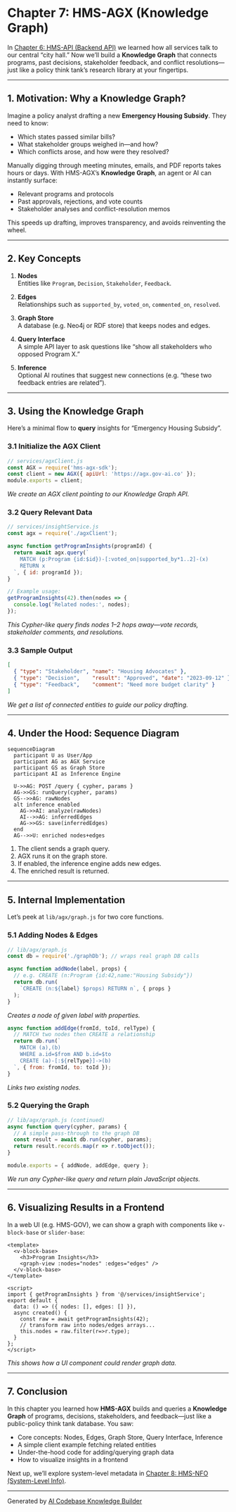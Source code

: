 # Chapter 7: HMS-AGX (Knowledge Graph)

In [Chapter 6: HMS-API (Backend API)](06_hms_api__backend_api__.md) we learned how all services talk to our central “city hall.” Now we’ll build a **Knowledge Graph** that connects programs, past decisions, stakeholder feedback, and conflict resolutions—just like a policy think tank’s research library at your fingertips.

---

## 1. Motivation: Why a Knowledge Graph?

Imagine a policy analyst drafting a new **Emergency Housing Subsidy**. They need to know:

  - Which states passed similar bills?  
  - What stakeholder groups weighed in—and how?  
  - Which conflicts arose, and how were they resolved?  

Manually digging through meeting minutes, emails, and PDF reports takes hours or days. With HMS-AGX’s **Knowledge Graph**, an agent or AI can instantly surface:

  - Relevant programs and protocols  
  - Past approvals, rejections, and vote counts  
  - Stakeholder analyses and conflict-resolution memos  

This speeds up drafting, improves transparency, and avoids reinventing the wheel.

---

## 2. Key Concepts

1. **Nodes**  
   Entities like `Program`, `Decision`, `Stakeholder`, `Feedback`.

2. **Edges**  
   Relationships such as `supported_by`, `voted_on`, `commented_on`, `resolved`.

3. **Graph Store**  
   A database (e.g. Neo4j or RDF store) that keeps nodes and edges.

4. **Query Interface**  
   A simple API layer to ask questions like “show all stakeholders who opposed Program X.”

5. **Inference**  
   Optional AI routines that suggest new connections (e.g. “these two feedback entries are related”).

---

## 3. Using the Knowledge Graph

Here’s a minimal flow to **query** insights for “Emergency Housing Subsidy”.

### 3.1 Initialize the AGX Client

```js
// services/agxClient.js
const AGX = require('hms-agx-sdk');  
const client = new AGX({ apiUrl: 'https://agx.gov-ai.co' });
module.exports = client;
```
*We create an AGX client pointing to our Knowledge Graph API.*

### 3.2 Query Relevant Data

```js
// services/insightService.js
const agx = require('./agxClient');

async function getProgramInsights(programId) {
  return await agx.query(`
    MATCH (p:Program {id:$id})-[:voted_on|supported_by*1..2]-(x)
    RETURN x
  `, { id: programId });
}

// Example usage:
getProgramInsights(42).then(nodes => {
  console.log('Related nodes:', nodes);
});
```
*This Cypher-like query finds nodes 1–2 hops away—vote records, stakeholder comments, and resolutions.*

### 3.3 Sample Output

```json
[
  { "type": "Stakeholder", "name": "Housing Advocates" },
  { "type": "Decision",    "result": "Approved", "date": "2023-09-12" },
  { "type": "Feedback",    "comment": "Need more budget clarity" }
]
```
*We get a list of connected entities to guide our policy drafting.*

---

## 4. Under the Hood: Sequence Diagram

```mermaid
sequenceDiagram
  participant U as User/App
  participant AG as AGX Service
  participant GS as Graph Store
  participant AI as Inference Engine

  U->>AG: POST /query { cypher, params }
  AG->>GS: runQuery(cypher, params)
  GS-->>AG: rawNodes
  alt inference enabled
    AG->>AI: analyze(rawNodes)
    AI-->>AG: inferredEdges
    AG->>GS: save(inferredEdges)
  end
  AG-->>U: enriched nodes+edges
```

1. The client sends a graph query.  
2. AGX runs it on the graph store.  
3. If enabled, the inference engine adds new edges.  
4. The enriched result is returned.

---

## 5. Internal Implementation

Let’s peek at `lib/agx/graph.js` for two core functions.

### 5.1 Adding Nodes & Edges

```js
// lib/agx/graph.js
const db = require('./graphDb'); // wraps real graph DB calls

async function addNode(label, props) {
  // e.g. CREATE (n:Program {id:42,name:"Housing Subsidy"})
  return db.run(
    `CREATE (n:${label} $props) RETURN n`, { props }
  );
}
```
*Creates a node of given label with properties.*

```js
async function addEdge(fromId, toId, relType) {
  // MATCH two nodes then CREATE a relationship
  return db.run(`
    MATCH (a),(b)
    WHERE a.id=$from AND b.id=$to
    CREATE (a)-[:${relType}]->(b)
  `, { from: fromId, to: toId });
}
```
*Links two existing nodes.*

### 5.2 Querying the Graph

```js
// lib/agx/graph.js (continued)
async function query(cypher, params) {
  // A simple pass-through to the graph DB
  const result = await db.run(cypher, params);
  return result.records.map(r => r.toObject());
}

module.exports = { addNode, addEdge, query };
```
*We run any Cypher-like query and return plain JavaScript objects.*

---

## 6. Visualizing Results in a Frontend

In a web UI (e.g. HMS-GOV), we can show a graph with components like `v-block-base` or `slider-base`:

```vue
<template>
  <v-block-base>
    <h3>Program Insights</h3>
    <graph-view :nodes="nodes" :edges="edges" />
  </v-block-base>
</template>

<script>
import { getProgramInsights } from '@/services/insightService';
export default {
  data: () => ({ nodes: [], edges: [] }),
  async created() {
    const raw = await getProgramInsights(42);
    // transform raw into nodes/edges arrays...
    this.nodes = raw.filter(r=>r.type);
  }
};
</script>
```
*This shows how a UI component could render graph data.*

---

## 7. Conclusion

In this chapter you learned how **HMS-AGX** builds and queries a **Knowledge Graph** of programs, decisions, stakeholders, and feedback—just like a public-policy think tank database. You saw:

  - Core concepts: Nodes, Edges, Graph Store, Query Interface, Inference  
  - A simple client example fetching related entities  
  - Under-the-hood code for adding/querying graph data  
  - How to visualize insights in a frontend  

Next up, we’ll explore system-level metadata in [Chapter 8: HMS-NFO (System-Level Info)](08_hms_nfo__system_level_info__.md).

---

Generated by [AI Codebase Knowledge Builder](https://github.com/The-Pocket/Tutorial-Codebase-Knowledge)